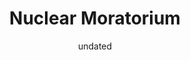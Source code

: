---
layout: collection
title: "Nuclear Moratorium"
keyword: "Anti-Nuclear Movement"
creator: "AFSC, Philadelphia, Pennsylvania"
publisher: "Swarthmore College Peace Collection"
date: "undated"
format: "celluloid pinback button"
description: "broken blue missile with a dove in the center"
identifier: "spcbuttn00012"
language: "english"
contentdm:
  id: 109
---